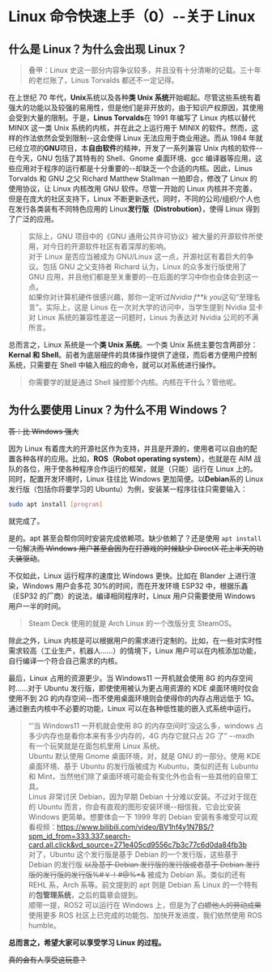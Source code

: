 # Linux 命令快速上手（0）--关于 Linux

## 什么是 Linux？为什么会出现 Linux？

> 叠甲：Linux 史这一部分内容争议较多，并且没有十分清晰的记载。三十年的老烂账了，Linus Torvalds 都还不一定记得。

在上世纪 70 年代，**Unix**系统以及各种**类 Unix 系统**开始崛起。尽管这些系统有着强大的功能以及较强的易用性，但是他们是非开放的，由于知识产权原因，其使用会受到大量的限制。于是，**Linus Torvalds**在 1991 年编写了 Linux 内核以替代 MINIX 这一类 Unix 系统的内核，并在此之上运行用于 MINIX 的软件。然而，这样的作法依然会受到限制--这会使得 Linux 无法应用于商业用途。而从 1984 年就已经立项的**GNU**项目，本**自由软件**的精神，开发了一系列兼容 Unix 内核的软件--在今天，GNU 包括了其特有的 Shell、Gnome 桌面环境、gcc 编译器等应用，这些应用对于程序的运行都是十分重要的--却缺乏一个合适的内核。因此，Linus Torvalds 和 GNU 之父 Richard Matthew Stallman 一拍即合，修改了 Linux 的使用协议，让 Linux 内核改用 GNU 软件。尽管一开始的 Linux 内核并不完善，但是在庞大的社区支持下，Linux 不断更新迭代，同时，不同的公司/组织/个人也在发行各类装有不同特色应用的 Linux**发行版（Distrobution）**，使得 Linux 得到了广泛的应用。

> 实际上，GNU 项目中的《GNU 通用公共许可协议》被大量的开源软件所使用，对今日的开源软件社区有着深厚的影响。  
> 对于 Linux 是否应当被成为 GNU/Linux 这一点，开源社区有着巨大的争议。包括 GNU 之父支持者 Richard 认为，Linux 的众多发行版使用了 GNU 应用，并且他们都是至关重要的--在后面的学习中你也会体会到这一点。  
> 如果你对计算机硬件很感兴趣，那你一定听过*Nvidia f\*\*k you*这句“至理名言”。实际上，这是 Linus 在一次对大学的访问中，当学生提到 Nvidia 显卡对 Linux 系统的兼容性差这一问题时，Linus 为表达对 Nvidia 公司的不满所言。

总而言之，Linux 系统是一个**类 Unix 系统**。一个类 Unix 系统主要包含两部分：**Kernal 和 Shell**。前者为底层硬件的具体操作提供了途径，而后者方便用户控制系统，只需要在 Shell 中输入相应的命令，就可以对系统进行操作。

> 你需要学的就是通过 Shell 操控那个内核。内核在干什么？管他呢。

## 为什么要使用 Linux？为什么不用 Windows？

~~答：比 Windows 强大~~

因为 Linux 有着庞大的开源社区作为支持，并且是开源的，使用者可以自由的配置各种各样的应用。比如，**ROS（Robot operating system）**，也就是在 AIM 战队的各位，用于使各种程序合作运行的框架，就是（只能）运行在 Linux 上的。同时，配置开发环境时，Linux 往往比 Windows 更加简便。以**Debian**系的 Linux 发行版（包括你将要学习的 Ubuntu）为例，安装某一程序往往只需要输入：

```bash
sudo apt install [program]
```

就完成了。

是的。apt 甚至会帮你同时安装完成依赖项。缺少依赖了？还是使用 `apt install` 一句解决~~而 Windows 用户甚至会因为在打游戏的时候缺少 DirectX 花上半天的功夫装驱动~~。

不仅如此，Linux 运行程序的速度比 Windows 更快。比如在 Blander 上进行渲染，Windows 用户会多花 30%的时间，而在开发环境 ESP32 中，根据乐鑫（ESP32 的厂商）的说法，编译相同程序时，Linux 用户只需要使用 Windows 用户一半的时间。

> Steam Deck 使用的就是 Arch Linux 的一个改版分支 SteamOS。

除此之外，Linux 内核是可以根据用户的需求进行定制的。比如，在一些对实时性需求较高（工业生产，机器人......）的情境下，Linux 用户可以在内核添加功能，自行编译一个符合自己需求的内核。

最后，Linux 占用的资源更少。当 Windows11 一开机就会使用 8G 的内存空间时......对于 Ubuntu 发行版，即使使用被认为更占用资源的 KDE 桌面环境时仅会使用不到 2G 的内存空间--而不使用桌面环境则会使得你的内存占用远低于 1G。通过删去内核中不必要的功能，Linux 可以在各种低性能的嵌入式系统中运行。

> “‘当 Windows11 一开机就会使用 8G 的内存空间时’没这么多，windows 占多少内存也是看你本来有多少内存的，4G 内存它就只占 2G 了” --mxdh  
> 有一个玩笑就是在面包机里用 Linux 系统。  
> Ubuntu 默认使用 Gnome 桌面环境，对，就是 GNU 的一部分。使用 KDE 桌面环境、基于 Ubuntu 的发行版被成为 Kubuntu，类似的还有 Lubuntu 和 Mint，当然他们除了桌面环境可能会有变化外也会有一些其他的自带工具。  
> Linus 非常讨厌 Debian，因为早期 Debian 十分难以安装。不过对于现在的 Ubuntu 而言，你会有直观的图形安装环境--相信我，它会比安装 Windows 更简单。想要体会一下 1999 年的 Debian 安装有多难受可以观看视频：<https://www.bilibili.com/video/BV1hf4y1N7BS/?spm_id_from=333.337.search-card.all.click&vd_source=271e405cd9556c7b3c77c6d0da84fb3b>  
> 对了，Ubuntu 这个发行版是基于 Debian 的一个发行版，这些基于 Debian 的发行版 ~~以及基于 Debian 发行版的发行版或者基于 Debian 发行版的发行版的发行版%#￥！#@%\*&~~ 被成为 Debian 系。类似的还有 REHL 系，Arch 系等。前文提到的 apt 则是 Debian 系 Linux 的一个特有的**包管理系统**，之后的篇章会提到。  
> 顺带一提，ROS2 可以运行在 Windows 上，但是为了~~白嫖他人的劳动成果~~使用更多 ROS 社区上已完成的功能包、加快开发进度，我们依然使用 ROS humble。

**总而言之，希望大家可以享受学习 Linux 的过程。**

~~真的会有人享受这玩意？~~
